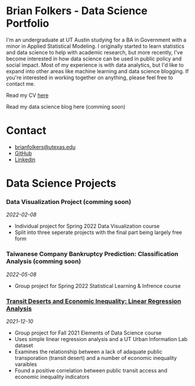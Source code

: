# Brian Folkers - Data Science Portfolio
I'm an undergraduate at UT Austin studying for a BA in Government with a minor in Applied Statistical Modeling. I originally started to learn statistics and data science to help with academic research, but more recently, I've become interested in how data science can be used in public policy and social impact. Most of my experience is with data analytics, but I'd like to expand into other areas like machine learning and data science blogging. If you're interested in working together on anything, please feel free to contact me.

Read my CV [here](https://drive.google.com/file/d/1PDZKe4IQCpqUa8njlCbieDP0ZWr1SY23/view?usp=sharing)

Read my data science blog here (comming soon)

# Contact
- brianfolkers@utexas.edu
- [GitHub](https://github.com/BriandFolkers)
- [Linkedin](https://www.linkedin.com/in/brian-d-folkers-898a311a2/)

# Data Science Projects
### Data Visualization Project (comming soon)
*2022-02-08*
- Individual project for Spring 2022 Data Visualization course
- Split into three seperate projects with the final part being largely free form

### Taiwanese Company Bankruptcy Prediction: Classification Analysis (comming soon)
*2022-05-08*
- Group project for Spring 2022 Statistical Learning & Infrence course

### [Transit Deserts and Economic Inequality: Linear Regression Analysis](https://github.com/BriandFolkers/DS-Project)
*2021-12-10*
- Group project for Fall 2021 Elements of Data Science course
- Uses simple linear regression analysis and a UT Urban Information Lab dataset
- Examines the relationship between a lack of adaquate public transporation (transit desert) and a number of economic inequality varaibles
- Found a positive correlation between public transit access and economic inequality indicators
